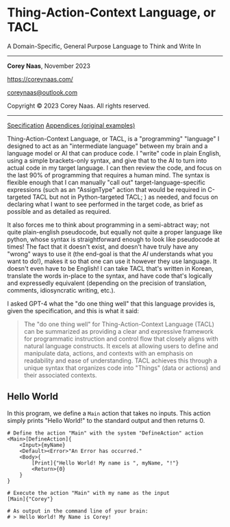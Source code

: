 # Thing-Action-Context Language, or TACL

A Domain-Specific, General Purpose Language to Think and Write In

---

**Corey Naas**, November 2023

https://coreynaas.com/

coreynaas@outlook.com

Copyright © 2023 Corey Naas. All rights reserved.

---

[Specification](specification.md)
[Appendices (original examples)](appendices.md)

Thing-Action-Context Language, or TACL, is a "programming" "language" I designed to act as an "intermediate language" between my brain and a language model or AI that can produce code. I "write" code in plain English, using a simple brackets-only syntax, and give that to the AI to turn into actual code in my target language. I can then review the code, and focus on the last 90% of programming that requires a human mind. The syntax is flexible enough that I can manually "call out" target-language-specific expressions (such as an "AssignType" action that would be required in C-targeted TACL but not in Python-targeted TACL; ) as needed, and focus on declaring what I want to see performed in the target code, as brief as possible and as detailed as required.

It also forces me to think about programming in a semi-abtract way; not quite plain-english pseudocode, but equally not quite a proper language like python, whose syntax is straightforward enough to look like pseudocode at times! The fact that it doesn't exist, and doesn't have truly have any "wrong" ways to use it (the end-goal is that the *AI* understands what you want to do!), makes it so that one can use it however they use language. It doesn't even have to be English! I can take TACL that's written in Korean, translate the words in-place to the syntax, and have code that's logically and expressedly equivalent (depending on the precision of translation, comments, idiosyncratic writing, etc.).

I asked GPT-4 what the "do one thing well" that this language provides is, given the specification, and this is what it said:

> The "do one thing well" for Thing-Action-Context Language (TACL) can be summarized as providing a clear and expressive framework for programmatic instruction and control flow that closely aligns with natural language constructs. It excels at allowing users to define and manipulate data, actions, and contexts with an emphasis on readability and ease of understanding. TACL achieves this through a unique syntax that organizes code into "Things" (data or actions) and their associated contexts.

## Hello World

In this program, we define a `Main` action that takes no inputs. This action simply prints "Hello World!" to the standard output and then returns 0.

```TACL
# Define the action "Main" with the system "DefineAction" action
<Main>[DefineAction]{
	<Input>{myName}
	<Default><Error>"An Error has occurred."
	<Body>{
		[Print]{"Hello World! My name is ", myName, "!"}
		<Return>{0}
	}
}

# Execute the action "Main" with my name as the input
[Main]{"Corey"}

# As output in the command line of your brain:
# > Hello World! My Name is Corey!
```

